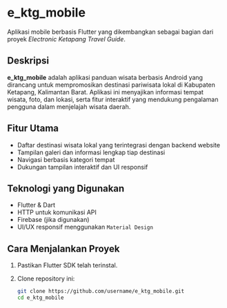 # e_ktg_mobile

Aplikasi mobile berbasis Flutter yang dikembangkan sebagai bagian dari proyek *Electronic Ketapang Travel Guide*.

## Deskripsi

**e_ktg_mobile** adalah aplikasi panduan wisata berbasis Android yang dirancang untuk mempromosikan destinasi pariwisata lokal di Kabupaten Ketapang, Kalimantan Barat. Aplikasi ini menyajikan informasi tempat wisata, foto, dan lokasi, serta fitur interaktif yang mendukung pengalaman pengguna dalam menjelajah wisata daerah.

## Fitur Utama

- Daftar destinasi wisata lokal yang terintegrasi dengan backend website
- Tampilan galeri dan informasi lengkap tiap destinasi
- Navigasi berbasis kategori tempat
- Dukungan tampilan interaktif dan UI responsif

## Teknologi yang Digunakan

- Flutter & Dart
- HTTP untuk komunikasi API
- Firebase (jika digunakan)
- UI/UX responsif menggunakan `Material Design`

## Cara Menjalankan Proyek

1. Pastikan Flutter SDK telah terinstal.
2. Clone repository ini:

   ```bash
   git clone https://github.com/username/e_ktg_mobile.git
   cd e_ktg_mobile
